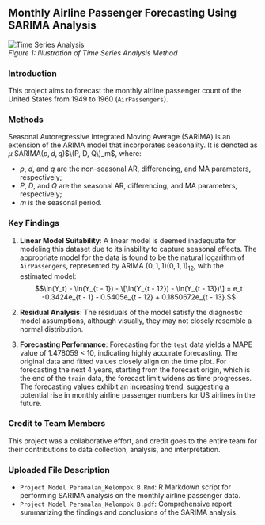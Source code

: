 ## Monthly Airline Passenger Forecasting Using SARIMA Analysis

![Time Series Analysis](https://miro.medium.com/v2/resize:fit:1400/0*4Rsuo3vPWquNYvjd) <br>
*Figure 1: Illustration of Time Series Analysis Method*

### Introduction

This project aims to forecast the monthly airline passenger count of the United States from 1949 to 1960 (`AirPassengers`).

### Methods
Seasonal Autoregressive Integrated Moving Average (SARIMA) is an extension of the ARIMA model that incorporates seasonality. It is denoted as $\mu$ SARIMA($p, d, q$)$\(P, D, Q\)_m$, where:
- $p$, $d$, and $q$ are the non-seasonal AR, differencing, and MA parameters, respectively;
- $P$, $D$, and $Q$ are the seasonal AR, differencing, and MA parameters, respectively;
- $m$ is the seasonal period.

### Key Findings
1. **Linear Model Suitability**: A linear model is deemed inadequate for modeling this dataset due to its inability to capture seasonal effects. The appropriate model for the data is found to be the natural logarithm of `AirPassengers`, represented by ARIMA $(0, 1, 1)(0, 1, 1)_{12}$, with the estimated model:
   $$\ln(Y_t) - \ln(Y_{t - 1}) - \[\ln(Y_{t - 12}) - \ln(Y_{t - 13})\] = e_t -0.3424e_{t - 1} - 0.5405e_{t - 12} + 0.1850672e_{t - 13}.$$

2. **Residual Analysis**: The residuals of the model satisfy the diagnostic model assumptions, although visually, they may not closely resemble a normal distribution.

3. **Forecasting Performance**: Forecasting for the `test` data yields a MAPE value of 1.478059 < 10, indicating highly accurate forecasting. The original data and fitted values closely align on the time plot. For forecasting the next 4 years, starting from the forecast origin, which is the end of the `train` data, the forecast limit widens as time progresses. The forecasting values exhibit an increasing trend, suggesting a potential rise in monthly airline passenger numbers for US airlines in the future.

### Credit to Team Members
This project was a collaborative effort, and credit goes to the entire team for their contributions to data collection, analysis, and interpretation.

### Uploaded File Description
- `Project Model Peramalan_Kelompok B.Rmd`: R Markdown script for performing SARIMA analysis on the monthly airline passenger data.
- `Project Model Peramalan_Kelompok B.pdf`: Comprehensive report summarizing the findings and conclusions of the SARIMA analysis.
